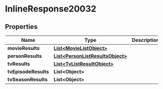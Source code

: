 
# InlineResponse20032

## Properties
Name | Type | Description | Notes
------------ | ------------- | ------------- | -------------
**movieResults** | [**List&lt;MovieListObject&gt;**](MovieListObject.md) |  |  [optional]
**personResults** | [**List&lt;PersonListResultsObject&gt;**](PersonListResultsObject.md) |  |  [optional]
**tvResults** | [**List&lt;TvListResultObject&gt;**](TvListResultObject.md) |  |  [optional]
**tvEpisodeResults** | **List&lt;Object&gt;** |  |  [optional]
**tvSeasonResults** | **List&lt;Object&gt;** |  |  [optional]



